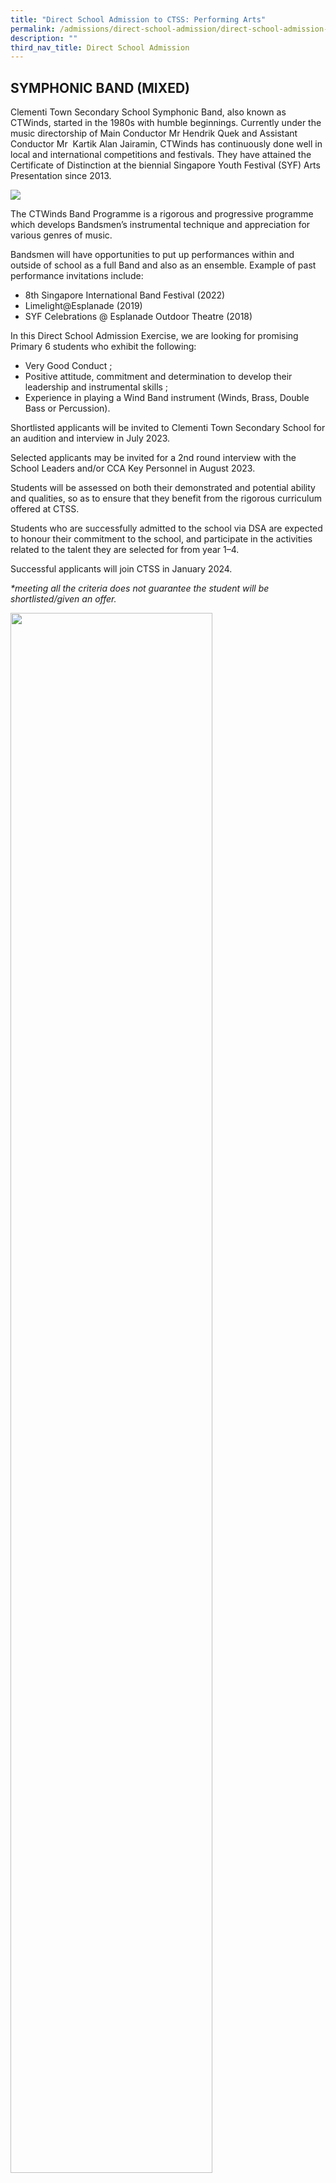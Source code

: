 ```yaml
---
title: "Direct School Admission to CTSS: Performing Arts"
permalink: /admissions/direct-school-admission/direct-school-admission-to-ctss-performing-arts/
description: ""
third_nav_title: Direct School Admission
---
```

SYMPHONIC BAND (MIXED)
----------------------

Clementi Town Secondary School Symphonic Band, also known as CTWinds, started in the 1980s with humble beginnings. Currently under the music directorship of Main Conductor Mr Hendrik Quek and Assistant Conductor Mr &nbsp;Kartik Alan Jairamin, CTWinds has continuously done well in local and international competitions and festivals. They have attained the Certificate of Distinction at the biennial Singapore Youth Festival (SYF) Arts Presentation since 2013.

![](/images/dsa%20band.jpg)


The CTWinds Band Programme is a rigorous and progressive programme which develops Bandsmen’s instrumental technique and appreciation for various genres of music.

Bandsmen will have opportunities to put up performances within and outside of school as a full Band and also as an ensemble. Example of past performance invitations include:

* 8th Singapore International Band Festival (2022)
* Limelight@Esplanade (2019)
* SYF Celebrations @ Esplanade Outdoor Theatre (2018)

In this Direct School Admission Exercise, we are looking for promising Primary 6 students who exhibit the following:

* Very Good Conduct ;
* Positive attitude, commitment and determination to develop their leadership and instrumental skills ;
* Experience in playing a Wind Band instrument (Winds, Brass, Double Bass or Percussion).

Shortlisted applicants will be invited to Clementi Town Secondary School for an audition and interview in July 2023.

Selected applicants may be invited for a 2nd round interview with the School Leaders and/or CCA Key Personnel in August 2023.

Students will be assessed on both their demonstrated and potential ability and qualities, so as to ensure that they benefit from the rigorous curriculum offered at CTSS.

Students who are successfully admitted to the school via DSA are expected to honour their commitment to the school, and participate in the activities related to the talent they are selected for from year 1–4.&nbsp;

Successful applicants will join CTSS in January 2024.

_\*meeting all the criteria does not guarantee the student will be shortlisted/given an offer._

<img src="/images/BAND.jpeg" style="width:80%">

DRAMA CLUB (MIXED)
------------------

Clementi Town Drama Club (CT Drama) was first started in Clementi Town Secondary School by Ms Valane Tnee with the vision to achieve the ‘5Es’ of Arts Education – Exposure, Experience, Experiment, Evaluate, and Educate.

In Clementi Town, Drama Club focuses on educating our students about the human condition and teaching values through theatre- empathy, respect, love- and reinforcing the school values of adaptability and self-discipline. In CT Drama, students are strongly encouraged to develop their strengths and interests with discipline and zeal. Alongside passionate teachers, our CT Drama students have managed to do receive tremendous recognition in multiple aspects.

![](/images/dsa%20drama.jpg)

For the students who choose Drama as CCA, they are put through training in three areas – Cast, Crew and Creatives.

For Cast work, students undergo rigorous training in acting to hone their skills of voice projection, stage presence and characterization. Crew work focuses on training students to run events, and in the stage-management of a big production. They are also trained in stage make-up, and the managing of sound and lighting of a show. For Creative work, students are encouraged to write scripts and have opportunities to choreograph dances for the shows that we put up, outside of school.

CT Drama also helms the production of the biennial school musical since it began in 2009. To date, we have progressed from staging it in the school hall to performing in:

* NAFA Lee Foundation Theatre (2022)
* NUS’ University Cultural Centre (2020, 2018)
* and Victoria Theatre (2016)

The CT Musical journey began in 2009, and we staged our 6th musical in 2018 at University Cultural Centre. The ground-up production sees the devotion of both alumni and current students. CT Drama believes in providing our students with quality and authentic performing experience. With a 25-person teacher team behind each production and a six-month long preparation for the eventual show in June, CT Musical aims to always teach students strong lessons of life and values.

Other than our school musical, students will also get opportunities to put up performances to hone their craft. Some examples of our performances include:

*CT Drama’s Online Interactive Play- REPLAY \[A Virtual Time Machine\] 2021
* CT Drama’s 1st online production- The Show Must Go On 2020
* FOUR (四) @ SOTA Studio Theatre 2019
* SYF Celebrations @ Esplanade 2019

In this Direct School Admission Exercise, we are looking for promising Primary 6 pupils who exhibit the following:

*Very Good Conduct
* Possess interest and passion for Theater and the Arts
* Positive attitude, commitment and determination to develop their drama/acting skills
* 
Shortlisted applicants are required to undergo an audition and an interview in July 2022.

&nbsp;**I.**&nbsp;&nbsp; **Audition**

* Applicants will be given a monologue, at least 2 weeks beforehand, to prepare for their Audition.

The monologue given is meant to test the applicant’s voice projection, stage presence and characterization skills.

**II.**&nbsp;&nbsp; **Interview**

* Students will have an interview with the teachers

Selected applicants may be invited for a 2nd round interview with the School Leaders and/or CCA Key Personnel in August 2022.

Students will be assessed on both their demonstrated and potential ability and qualities, so as to ensure that they benefit from the rigorous curriculum offered at CTSS.

Students who are successfully admitted to the school via DSA are expected to honour their commitment to the school, and participate in the activities related to the talent they are selected for from year 1–4.&nbsp;

Successful applicants will join CTSS in January 2024.

_\*meeting all the criteria does not guarantee the student will be shortlisted/given an offer._

<img src="/images/drama.jpeg" style="width:80%">


MODERN DANCE (BOYS &amp; GIRLS)
---------------------------


Clementi Town Secondary School welcomes students with outstanding talent in dance to apply through the DSA programme.

Students selected via DSA can expect to take part in various national level competitions (eg. Singapore Youth Festival) as well as external performances organised by various organizations or initiated by our dancers. There are also opportunities to showcase their dance and talent in school during school events.

![](/images/dsa%20dance.jpg)


In this Direct School Admission Exercise, we are looking for promising Primary 6 pupils who exhibit the following:&nbsp;&nbsp;

* Very Good Conduct
* Possess interest and passion for Dance
* Represented school in Singapore Youth Festival (SYF) and/or external dance performances or competitions
* Show positive attitude, commitment and determination to develop their dance and leadership skills

Shortlisted applicants will be invited to Clementi Town Secondary School for an audition and interview in July 2023.

Selected applicants may be invited for a 2nd round interview with the School Leaders and/or CCA Key Personnel in August 2023.

Students will be assessed on both their demonstrated and potential ability and qualities, so as to ensure that they benefit from the rigorous curriculum offered at CTSS.

Students who are successfully admitted to the school via DSA are expected to honour their commitment to the school, and participate in the activities related to the talent they are selected for from Year 1–4.&nbsp;

Successful applicants will join CTSS in January 2024.

_\*meeting all the criteria does not guarantee the student will be shortlisted/given an offer._

<br>
<br>
<br>

<style>  
img {  
  display: block;  
  margin-left: auto;  
  margin-right: auto;  
}  
</style>  
<img src="/images/banner_awards_.png" alt="banner awards" style="width:95%;">